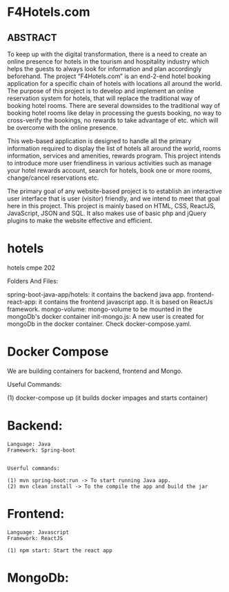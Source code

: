# F4Hotels.com

## ABSTRACT

To keep up with the digital transformation, there is a need to create an online presence for hotels in the tourism and hospitality industry which helps the guests to always look for information and plan accordingly beforehand. The project “F4Hotels.com” is an end-2-end hotel booking application for a specific chain of hotels with locations all around the world. The purpose of this project is to develop and implement an online reservation system for hotels, that will replace the traditional way of booking hotel rooms. There are several downsides to the traditional way of booking hotel rooms like delay in processing the guests booking, no way to cross-verify the bookings, no rewards to take advantage of etc. which will be overcome with the online presence. 

This web-based application is designed to handle all the primary information required to display the list of hotels all around the world, rooms information, services and amenities, rewards program. This project intends to introduce more user friendliness in various activities such as manage your hotel rewards account, search for hotels, book one or more rooms, change/cancel reservations etc.

The primary goal of any website-based project is to establish an interactive user interface that is user (visitor) friendly, and we intend to meet that goal here in this project. This project is mainly based on HTML, CSS, ReactJS, JavaScript, JSON and SQL. It also makes use of basic php and jQuery plugins to make the website effective and efficient.



# hotels
hotels cmpe 202



Folders And Files:

spring-boot-java-app/hotels: it contains the backend java app. 
frontend-react-app: it contains the frontend javascript app. It is based on ReactJs framework. 
mongo-volume: mongo-volume to be mounted in the mongoDb's docker container
init-mongo.js: A new user is created for mongoDb in the docker container. Check docker-compose.yaml.





# Docker Compose

We are building containers for backend, frontend and Mongo. 


Useful Commands: 

(1) docker-compose up   (it builds docker impages and starts container)



# Backend:

	Language: Java
	Framework: Spring-boot


	Userful commands:

	(1) mvn spring-boot:run -> To start running Java app. 
	(2) mvn clean install -> To the compile the app and build the jar






# Frontend:
	
	Language: Javascript
	Framework: ReactJS

	(1) npm start: Start the react app 


# MongoDb:
